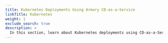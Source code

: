 ```yaml
---
title: Kubernetes Deployments Using Armory CD-as-a-Service
linkTitle: Kubernetes
weight: 1
exclude_search: true
description: >
  In this section, learn about Kubernetes deployments using CD-as-a-Service, how to use Argo Rollouts with CD-as-a-Service. Also, learn how CD-as-a-Service implements Horizontal Pod Autoscaling when it's part of your deployment.
---
```

